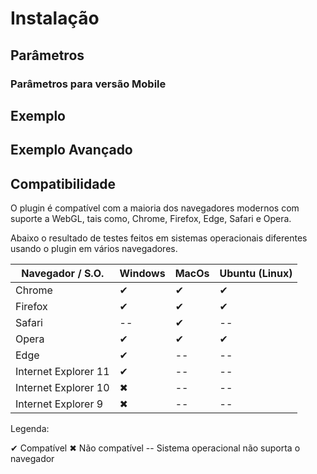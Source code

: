# Instalação

## Parâmetros

### Parâmetros para versão Mobile

## Exemplo

## Exemplo Avançado

## Compatibilidade

O plugin é compatível com a maioria dos navegadores modernos com suporte a WebGL, tais como, Chrome, Firefox, Edge, Safari e Opera.

Abaixo o resultado de testes feitos em sistemas operacionais diferentes usando o plugin em vários navegadores.

| Navegador / S.O.     | Windows | MacOs | Ubuntu (Linux) |
| -------------------- | ------- | ----- | -------------- |
| Chrome               | ✔       | ✔     | ✔              |
| Firefox              | ✔       | ✔     | ✔              |
| Safari               | --      | ✔     | --             |
| Opera                | ✔       | ✔     | ✔              |
| Edge                 | ✔       | --    | --             |
| Internet Explorer 11 | ✔       | --    | --             |
| Internet Explorer 10 | ✖       | --    | --             |
| Internet Explorer 9  | ✖       | --    | --             |

  
Legenda:

✔ Compatível
✖ Não compatível
-- Sistema operacional não suporta o navegador